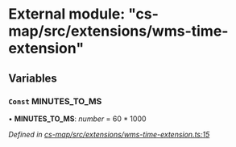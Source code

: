 # External module: "cs-map/src/extensions/wms-time-extension"

## Variables

### `Const` MINUTES_TO_MS

• **MINUTES_TO_MS**: *number* =  60 * 1000

*Defined in [cs-map/src/extensions/wms-time-extension.ts:15](https://github.com/RichardHovenkamp/csnext/blob/40018c3a/packages/cs-map/src/extensions/wms-time-extension.ts#L15)*
